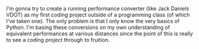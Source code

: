 I'm gonna try to create a running performance converter (like Jack Daniels VDOT) as my first coding project outside of a programming class (of which I've taken one). The only problem is that I only know the very basics of Python. 
I'm basing these conversions on my own understanding of equivalent performances at various distances since the point of this is really to see a coding project through to fruition.

